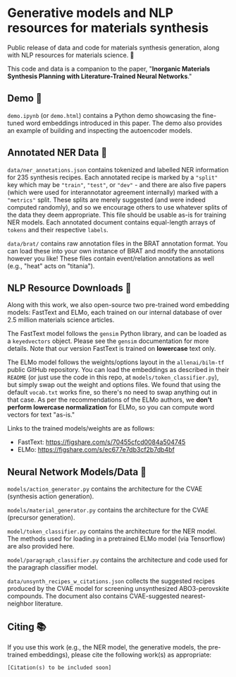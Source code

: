 # Generative models and NLP resources for materials synthesis

Public release of data and code for materials synthesis generation, along with NLP resources for materials science. 🎉

This code and data is a companion to the paper, "**Inorganic Materials Synthesis Planning with Literature-Trained Neural Networks**."

## Demo 🐍

`demo.ipynb` (or `demo.html`) contains a Python demo showcasing the fine-tuned word embeddings introduced in this paper. The demo also provides an example of building and inspecting the autoencoder models.

## Annotated NER Data 📝

`data/ner_annotations.json` contains tokenized and labelled NER information for 235 synthesis recipes. Each annotated recipe is marked by a `"split"` key which may be `"train"`, `"test"`, or `"dev"` - and there are also five papers (which were used for interannotator agreement internally) marked with a `"metrics"` split. These splits are merely suggested (and were indeed computed randomly), and so we encourage others to use whatever splits of the data they deem appropriate. This file should be usable as-is for training NER models. Each annotated document contains equal-length arrays of `tokens` and their respective `labels`.

`data/brat/` contains raw annotation files in the BRAT annotation format. You can load these into your own instance of BRAT and modify the annotations however you like! These files contain event/relation annotations as well (e.g., "heat" acts on "titania").

## NLP Resource Downloads 💽

Along with this work, we also open-source two pre-trained word embedding models: FastText and ELMo, each trained on our internal database of over 2.5 million materials science articles.

The FastText model follows the `gensim` Python library, and can be loaded as a `keyedvectors` object. Please see the `gensim` documentation for more details. Note that our version FastText is trained on **lowercase** text only.

The ELMo model follows the weights/options layout in the `allenai/bilm-tf` public GitHub repository. You can load the embeddings as described in their `README` (or just use the code in this repo, at `models/token_classifier.py`), but simply swap out the weight and options files. We found that using the default `vocab.txt` works fine, so there's no need to swap anything out in that case. As per the recommendations of the ELMo authors, we **don't perform lowercase normalization** for ELMo, so you can compute word vectors for text "as-is."

Links to the trained models/weights are as follows:

- FastText: https://figshare.com/s/70455cfcd0084a504745
- ELMo: https://figshare.com/s/ec677e7db3cf2b7db4bf

## Neural Network Models/Data 🧠

`models/action_generator.py` contains the architecture for the CVAE (synthesis action generation).

`models/material_generator.py` contains the architecture for the CVAE (precursor generation).

`model/token_classifier.py` contains the architecture for the NER model. The methods used for loading in a pretrained ELMo model (via Tensorflow) are also provided here.

`model/paragraph_classifier.py` contains the architecture and code used for the paragraph classifier model.

`data/unsynth_recipes_w_citations.json` collects the suggested recipes produced by the CVAE model for screening unsynthesized ABO3-perovskite compounds. The document also contains CVAE-suggested nearest-neighbor literature.

## Citing 📚

If you use this work (e.g., the NER model, the generative models, the pre-trained embeddings), please cite the following work(s) as appropriate:

```
[Citation(s) to be included soon]
```